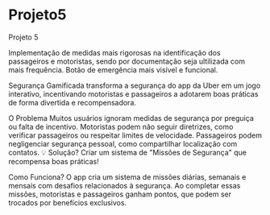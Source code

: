 # Projeto5
Projeto 5

Implementação de medidas mais rigorosas na identificação dos passageiros e motoristas, sendo por documentação seja ultilizada com mais frequência.
Botão de emergência mais visível e funcional.

Segurança Gamificada transforma a segurança do app da Uber em um jogo interativo, incentivando motoristas e passageiros a 
adotarem boas práticas de forma divertida e recompensadora.

O Problema
Muitos usuários ignoram medidas de segurança por preguiça ou falta de incentivo.
Motoristas podem não seguir diretrizes, como verificar passageiros ou respeitar limites de velocidade.
Passageiros podem negligenciar segurança pessoal, como compartilhar localização com contatos.
💡 Solução? Criar um sistema de "Missões de Segurança" que recompensa boas práticas!

Como Funciona?
O app cria um sistema de missões diárias, semanais e mensais com desafios relacionados à segurança. Ao completar essas missões, motoristas e 
passageiros ganham pontos, que podem ser trocados por benefícios exclusivos.
